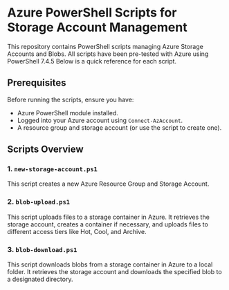 # Azure PowerShell Scripts for Storage Account Management

This repository contains PowerShell scripts managing Azure Storage Accounts and Blobs. All scripts have been pre-tested with Azure using PowerShell 7.4.5 Below is a quick reference for each script.

## Prerequisites

Before running the scripts, ensure you have:

- Azure PowerShell module installed.
- Logged into your Azure account using `Connect-AzAccount`.
- A resource group and storage account (or use the script to create one).

## Scripts Overview

### 1. `new-storage-account.ps1`

This script creates a new Azure Resource Group and Storage Account.

### 2. `blob-upload.ps1`

This script uploads files to a storage container in Azure. It retrieves the storage account, creates a container if necessary, and uploads files to different access tiers like Hot, Cool, and Archive.

### 3. `blob-download.ps1`

This script downloads blobs from a storage container in Azure to a local folder. It retrieves the storage account and downloads the specified blob to a designated directory.